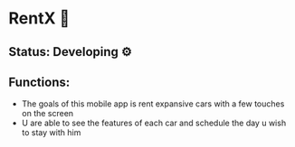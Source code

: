 # RentX 🚗

## Status: Developing ⚙️

## Functions:
- The goals of this mobile app is rent expansive cars with a few touches on the screen
- U are able to see the features of each car and schedule the day u wish to stay with him
